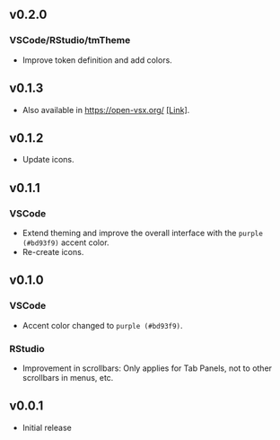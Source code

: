 ## v0.2.0

### VSCode/RStudio/tmTheme

-   Improve token definition and add colors.

## v0.1.3

-   Also available in <https://open-vsx.org/>
    [[Link]](https://open-vsx.org/extension/dieghernan/skeletor-syntax).

## v0.1.2

-   Update icons.

## v0.1.1

### VSCode

-   Extend theming and improve the overall interface with the `purple (#bd93f9)`
    accent color.
-   Re-create icons.

## v0.1.0

### VSCode

-   Accent color changed to `purple (#bd93f9)`.

### RStudio

-   Improvement in scrollbars: Only applies for Tab Panels, not to other
    scrollbars in menus, etc.

## v0.0.1

-   Initial release

